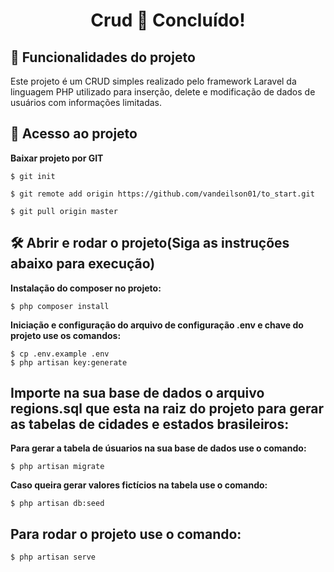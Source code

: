 <h1 align="center"> 
	 Crud 🚀 Concluído!  
</h1>


## :hammer: Funcionalidades do projeto

 Este projeto é um CRUD simples realizado pelo framework Laravel da linguagem PHP utilizado para inserção, delete e modificação de dados de usuários com informações limitadas.


## 📁 Acesso ao projeto

**Baixar projeto por GIT**

```
$ git init

$ git remote add origin https://github.com/vandeilson01/to_start.git

$ git pull origin master
```

## 🛠️ Abrir e rodar o projeto(Siga as instruções abaixo para execução)



**Instalação do composer no projeto:**

```
$ php composer install
```

**Iniciação e configuração do arquivo de configuração .env e chave do projeto use os comandos:**

```
$ cp .env.example .env
$ php artisan key:generate
```
<h2> 
	Importe na sua base de dados o arquivo regions.sql que esta na raiz do projeto para gerar as tabelas de cidades e estados brasileiros:
</h2>


**Para gerar a tabela de úsuarios na sua base de dados use o comando:**


```
$ php artisan migrate
```

**Caso queira gerar valores fictícios na tabela use o comando:**


```
$ php artisan db:seed
```

<h2> 
  Para rodar o projeto use o comando:
</h2>

```
$ php artisan serve
```




